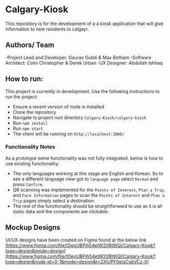 # Calgary-Kiosk
This repository is for the development of a a kiosk application that will give information to new residents to calgayr.

## Authors/ Team
  -Project Lead and Developer: Gaurav Gulati & Max Botham
  -Software Architect: Colin Christopher & Derek Urban
  -UX Designer: Abdullah Ishtiaq

## How to run:
This project is currently in development. Use the following instructions to run the project:
- Ensure a recent version of node is installed
- Clone the repository
- Navigate to project root directory `Calgary-Kiosk/calgary-kiosk`
- Run `npm install`
- Run `npm start`
- The client will be running on `http://localhost:3000/`

### Functionality Notes
As a prototype some functionality was not fully integrated, below is how to use existing functionality:
- The only languages working at this stage are English and Korean. So to see a different language view got to `language page` select `Korean` and press `Confirm`.
- QR scanning was implemented for the `Points of Interest`, `Plan a Trip`, and `Fare Information` pages to scan the `Points of Interest` and `Plan a Trip` pages simply select a destination.
- The rest of the functionality should be straightforward to use as it is all static data and the components are clickable.

## Mockup Designs
UI/UX designs have been created on Figma found at the below link
[https://www.figma.com/file/tDeoUBPih54etW20Bt9IQl/Calgary-Kiosk?type=design&mode=design](https://www.figma.com/file/tDeoUBPih54etW20Bt9IQl/Calgary-Kiosk?type=design&node-id=0-1&mode=design&t=2XlUPF0etzCsbVCz-0)
